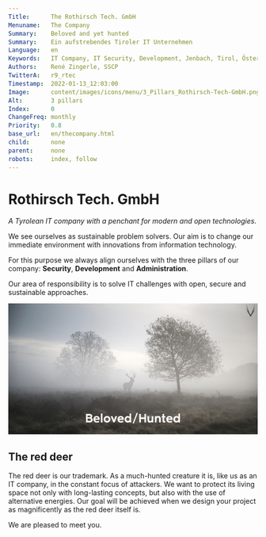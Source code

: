 ```yaml
---
Title:      The Rothirsch Tech. GmbH
Menuname:   The Company
Summary:    Beloved and yet hunted
Summary:    Ein aufstrebendes Tiroler IT Unternehmen
Language:   en
Keywords:   IT Company, IT Security, Development, Jenbach, Tirol, Österreich
Authors:    René Zingerle, SSCP
TwitterA:   r9_rtec
Timestamp:  2022-01-13_12:03:00
Image:      content/images/icons/menu/3_Pillars_Rothirsch-Tech-GmbH.png
Alt:        3 pillars
Index:      0
ChangeFreq: monthly
Priority:   0.8
base_url:   en/thecompany.html
child:      none
parent:     none
robots:     index, follow
---
```


# Rothirsch Tech. GmbH

*A Tyrolean IT company with a penchant for modern and open technologies.*

We see ourselves as sustainable problem solvers. Our aim is to change our immediate environment with innovations from information technology.

For this purpose we always align ourselves with the three pillars of our company: **Security**, **Development** and **Administration**.

Our area of responsibility is to solve IT challenges with open, secure and sustainable approaches.

![A standing and a lying red deer in the fog. Underneath the lettering Loved/Hunted](content/images/reddeer.png "Loved/Hunted")

## The red deer

The red deer is our trademark. As a much-hunted creature it is, like us as an IT company, in the constant focus of attackers. We want to protect its living space not only with long-lasting concepts, but also with the use of alternative energies. Our goal will be achieved when we design your project as magnificently as the red deer itself is.

We are pleased to meet you.
